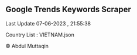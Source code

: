 

## Google Trends Keywords Scraper 
 
Last Update 07-06-2023 , 21:55:38

Country List :
VIETNAM.json



© Abdul Muttaqin 

